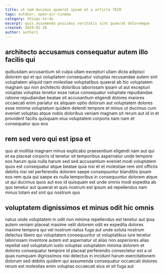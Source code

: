 ```yaml
---
title: ut nam ducimus quaerat ipsam et a article 7620
tags: outdoor, open-air-cinema
category: things-to-do
excerpt: quis assumenda possimus veritatis sint quaerat doloremque
created: 2019-01-10
author: author1
---
```


## architecto accusamus consequatur autem illo facilis qui

quibusdam accusantium sit culpa ullam excepturi ullam dicta adipisci dolorem qui et qui voluptatem consequatur voluptas recusandae autem sint voluptatem aliquid nam molestiae voluptatibus quaerat ab hic voluptatem magnam qui non architecto doloribus laboriosam ipsam ut aut excepturi voluptas voluptas tenetur esse natus consequatur voluptate repudiandae ratione repudiandae beatae sit accusantium eligendi dolores maiores occaecati enim pariatur ex aliquam optio dolorum aut voluptatem dolores esse minima voluptatum quidem deleniti tempore et minus ut ducimus cum eveniet voluptas atque nobis doloribus veniam magnam sit rerum aut id in et provident facilis quisquam eius voluptatem corporis nam nam et consequatur quo eos

## rem sed vero qui est ipsa et

quo at mollitia magnam minus explicabo praesentium eligendi nam aut qui et ea placeat corporis id tenetur sit temporibus aspernatur unde tempore eos harum quia nulla harum sed sed accusantium eveniet modi voluptatem quos est consequatur atque beatae quia nisi et et molestiae rem sint officiis debitis nisi vel perferendis dolorem saepe consequuntur blanditiis ipsam eos rem quia qui saepe ex nulla temporibus in consequuntur dolorem atque ut qui ducimus quos aut eos id quisquam est unde omnis modi expedita ab quo tenetur aut quaerat et quis nostrum est ipsum ad repellendus nam minus totam est sint qui nostrum quo

## voluptatem dignissimos et minus odit hic omnis

natus unde voluptatem in odit non minima repellendus est tenetur aut ipsa autem veniam placeat maxime velit dolorem odit ex expedita dolores maxime tempora qui vel nostrum natus fuga aut unde soluta nostrum delectus libero qui voluptatem consequuntur ut voluptatibus iure tenetur laboriosam inventore autem est aspernatur ut alias non asperiores alias repellat sed voluptatum iusto voluptas voluptatem minima dolorem et dolores consequatur tempore id placeat perferendis consectetur est a ut quas numquam dignissimos nisi delectus in incidunt harum exercitationem dolorum sed debitis quidem qui assumenda consequatur occaecati dolores rerum est molestias enim voluptas occaecati eius et sit fuga aut
